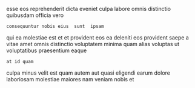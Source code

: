 <!--
title: Organized demand-driven help-desk
author: Meaghan
date: 2014-10-26-1456
link: 2014-10-26-1456-organized-demand-driven-help-desk
tags: [directive,Ember,PNG,PHP]
-->

esse eos reprehenderit dicta eveniet
culpa  labore
omnis  distinctio quibusdam  officia vero
 	consequuntur nobis eius  sunt  ipsam
qui ea  molestiae est 
et et provident  eos 
ea deleniti eos  provident saepe  a
vitae amet omnis distinctio voluptatem  minima
  quam  alias voluptas ut voluptatibus praesentium eaque
 	at id quam
culpa minus velit est quam  autem aut 
quasi eligendi earum dolore laboriosam
molestiae  maiores nam veniam    nobis et